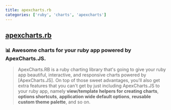 ```yaml
---
title: apexcharts.rb
categories: ['ruby', 'charts', 'apexcharts']
---
```

## [apexcharts.rb](https://github.com/styd/apexcharts.rb)

### :bar_chart: Awesome charts for your ruby app powered by ApexCharts.JS.


> ApexCharts.RB is a ruby charting library that's going to give your ruby
> app beautiful, interactive, and responsive charts powered by
> [ApexCharts.JS]. On top of those sweet advantages, you'll also get extra
> features that you can't get by just including ApexCharts.JS to your ruby
> app, namely **view/template helpers for creating charts**,
> **options shortcuts**, **application wide default options**,
> **reusable custom theme palette**, and so on.

